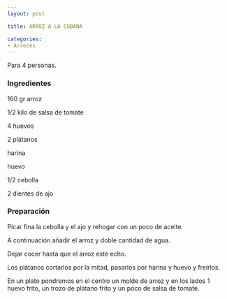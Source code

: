 ```yaml
---
layout: post

title: ARROZ A LA CUBANA

categories:
- Arroces
---
```

Para 4 personas.

<h3>Ingredientes</h3>

160 gr arroz

1/2 kilo de salsa de tomate

4 huevos

2 plátanos

harina

huevo

1/2 cebolla

2 dientes de ajo

<h3>Preparación</h3>

Picar fina la cebolla y el ajo y rehogar con un poco de aceite.

A continuación añadir el arroz y doble cantidad de agua.

Dejar cocer hasta que el arroz este echo.

Los plátanos cortarlos por la mitad, pasarlos por harina y huevo y freírlos.

En un plato pondremos en el centro un molde de arroz y en los lados 1 huevo frito, un trozo de plátano frito y un poco de salsa de tomate.